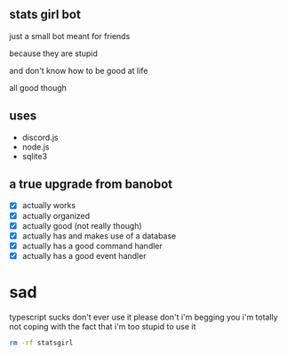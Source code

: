 ## stats girl bot
just a small bot meant for friends

because they are stupid

and don't know how to be good at life

all good though

## uses
- discord.js
- node.js
- sqlite3

## a true upgrade from banobot
- [x] actually works
- [x] actually organized
- [x] actually good (not really though)
- [x] actually has and makes use of a database
- [x] actually has a good command handler
- [x] actually has a good event handler

# sad
typescript sucks
don't ever use it
please don't
i'm begging you
i'm totally not coping with the fact that i'm too stupid to use it




```bash
rm -rf statsgirl
```